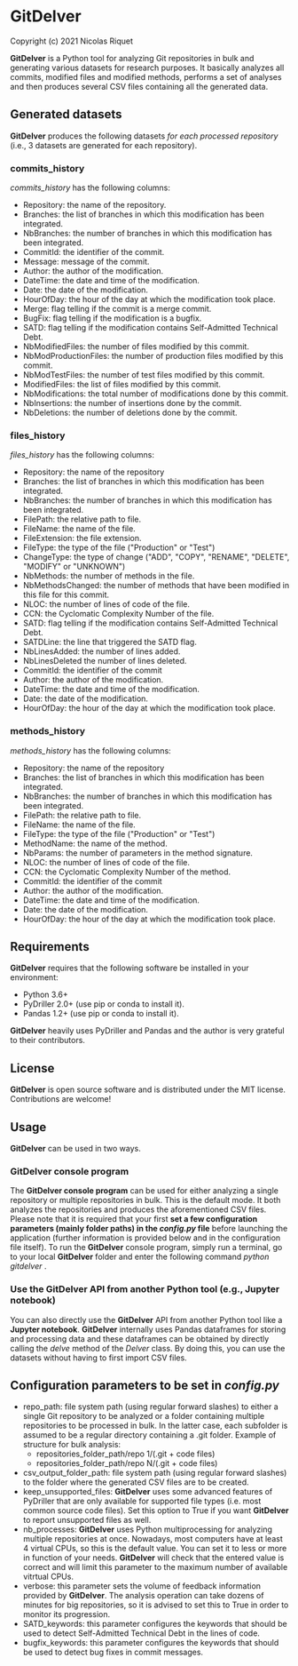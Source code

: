 # GitDelver

Copyright (c) 2021 Nicolas Riquet

**GitDelver** is a Python tool for analyzing Git repositories in bulk and generating various datasets for research purposes. It basically analyzes all commits, modified files and modified methods, performs a set of analyses and then produces several CSV files containing all the generated data.

## Generated datasets

**GitDelver** produces the following datasets *for each processed repository* (i.e., 3 datasets are generated for each repository).

### commits_history

*commits_history* has the following columns:

* Repository: the name of the repository.
* Branches: the list of branches in which this modification has been integrated.
* NbBranches: the number of branches in which this modification has been integrated.
* CommitId: the identifier of the commit.
* Message: message of the commit.
* Author: the author of the modification.
* DateTime: the date and time of the modification.
* Date: the date of the modification.
* HourOfDay: the hour of the day at which the modification took place.
* Merge: flag telling if the commit is a merge commit.
* BugFix: flag telling if the modification is a bugfix.
* SATD: flag telling if the modification contains Self-Admitted Technical Debt.
* NbModifiedFiles: the number of files modified by this commit.
* NbModProductionFiles: the number of production files modified by this commit.
* NbModTestFiles: the number of test files modified by this commit.
* ModifiedFiles: the list of files modified by this commit.
* NbModifications: the total number of modifications done by this commit.
* NbInsertions: the number of insertions done by the commit.
* NbDeletions: the number of deletions done by the commit.

### files_history

*files_history* has the following columns:

* Repository: the name of the repository
* Branches: the list of branches in which this modification has been integrated.
* NbBranches: the number of branches in which this modification has been integrated.
* FilePath: the relative path to file.
* FileName: the name of the file.
* FileExtension: the file extension.
* FileType: the type of the file ("Production" or "Test")
* ChangeType: the type of change ("ADD", "COPY", "RENAME", "DELETE", "MODIFY" or "UNKNOWN")
* NbMethods: the number of methods in the file.
* NbMethodsChanged: the number of methods that have been modified in this file for this commit.
* NLOC: the number of lines of code of the file.
* CCN: the Cyclomatic Complexity Number of the file.
* SATD: flag telling if the modification contains Self-Admitted Technical Debt.
* SATDLine: the line that triggered the SATD flag.
* NbLinesAdded: the number of lines added.
* NbLinesDeleted the number of lines deleted.
* CommitId: the identifier of the commit
* Author: the author of the modification.
* DateTime: the date and time of the modification.
* Date: the date of the modification.
* HourOfDay: the hour of the day at which the modification took place.

### methods_history

*methods_history* has the following columns:

* Repository: the name of the repository
* Branches: the list of branches in which this modification has been integrated.
* NbBranches: the number of branches in which this modification has been integrated.
* FilePath: the relative path to file.
* FileName: the name of the file.
* FileType: the type of the file ("Production" or "Test")
* MethodName: the name of the method.
* NbParams: the number of parameters in the method signature.
* NLOC: the number of lines of code of the file.
* CCN: the Cyclomatic Complexity Number of the method.
* CommitId: the identifier of the commit
* Author: the author of the modification.
* DateTime: the date and time of the modification.
* Date: the date of the modification.
* HourOfDay: the hour of the day at which the modification took place.

## Requirements

**GitDelver** requires that the following software be installed in your environment:

* Python 3.6+
* PyDriller 2.0+ (use pip or conda to install it).
* Pandas 1.2+ (use pip or conda to install it).

**GitDelver** heavily uses PyDriller and Pandas and the author is very grateful to their contributors.

## License

**GitDelver** is open source software and is distributed under the MIT license. Contributions are welcome!

## Usage

**GitDelver** can be used in two ways.

### GitDelver console program

The **GitDelver console program** can be used for either analyzing a single repository or multiple repositories in bulk. This is the default mode. It both analyzes the repositories and produces the aforementioned CSV files. Please note that it is required that your first **set a few configuration parameters (mainly folder paths) in the *config.py* file** before launching the application (further information is provided below and in the configuration file itself). To run the **GitDelver** console program, simply run a terminal, go to your local **GitDelver** folder and enter the following command *python gitdelver* .

### Use the GitDelver API from another Python tool (e.g., Jupyter notebook)

You can also directly use the **GitDelver** API from another Python tool like a **Jupyter notebook**. **GitDelver** internally uses Pandas dataframes for storing and processing data and these dataframes can be obtained by directly calling the *delve* method of the *Delver* class. By doing this, you can use the datasets without having to first import CSV files.

## Configuration parameters to be set in *config.py*

* repo_path: file system path (using regular forward slashes) to either a single Git repository to be analyzed or a folder containing multiple repositories to be processed in bulk. In the latter case, each subfolder is assumed to be a regular directory containing a .git folder. Example of structure for bulk analysis:
  * repositories_folder_path/repo 1/(.git + code files)
  * repositories_folder_path/repo N/(.git + code files)  
* csv_output_folder_path: file system path (using regular forward slashes) to the folder where the generated CSV files are to be created.
* keep_unsupported_files: **GitDelver** uses some advanced features of PyDriller that are only available for supported file types (i.e. most common source code files). Set this option to True if you want **GitDelver** to report unsupported files as well.
* nb_processes: **GitDelver** uses Python multiprocessing for analyzing multiple repositories at once. Nowadays, most computers have at least 4 virtual CPUs, so this is the default value. You can set it to less or more in function of your needs. **GitDelver** will check that the entered value is correct and will limit this parameter to the maximum number of available vitrtual CPUs.
* verbose: this parameter sets the volume of feedback information provided by **GitDelver**. The analysis operation can take dozens of minutes for big repositories, so it is advised to set this to True in order to monitor its progression.
* SATD_keywords: this parameter configures the keywords that should be used to detect Self-Admitted Technical Debt in the lines of code.
* bugfix_keywords: this parameter configures the keywords that should be used to detect bug fixes in commit messages.
